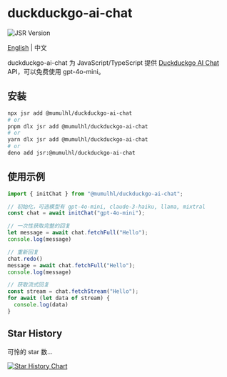 # duckduckgo-ai-chat

![JSR Version](https://img.shields.io/jsr/v/%40mumulhl/duckduckgo-ai-chat)

[English](./README.md) | 中文

duckduckgo-ai-chat 为 JavaScript/TypeScript 提供 [Duckduckgo AI Chat](https://duckduckgo.com/aichat) API，可以免费使用 gpt-4o-mini。

## 安装

```sh
npx jsr add @mumulhl/duckduckgo-ai-chat
# or
pnpm dlx jsr add @mumulhl/duckduckgo-ai-chat
# or
yarn dlx jsr add @mumulhl/duckduckgo-ai-chat
# or
deno add jsr:@mumulhl/duckduckgo-ai-chat
```

## 使用示例

```javascript
import { initChat } from "@mumulhl/duckduckgo-ai-chat";

// 初始化，可选模型有 gpt-4o-mini, claude-3-haiku, llama, mixtral
const chat = await initChat("gpt-4o-mini");

// 一次性获取完整的回复
let message = await chat.fetchFull("Hello");
console.log(message)

// 重新回复
chat.redo()
message = await chat.fetchFull("Hello");
console.log(message)

// 获取流式回复
const stream = chat.fetchStream("Hello");
for await (let data of stream) {
  console.log(data)
}
```

## Star History

可怜的 star 数...

[![Star History Chart](https://api.star-history.com/svg?repos=mumu-lhl/duckduckgo-ai-chat&type=Date)](https://star-history.com/#mumu-lhl/duckduckgo-ai-chat&Date)
